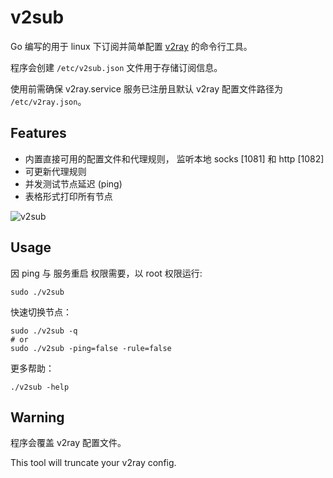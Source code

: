 # v2sub

Go 编写的用于 linux 下订阅并简单配置 [v2ray](https://github.com/v2ray/v2ray-core) 的命令行工具。

程序会创建 `/etc/v2sub.json` 文件用于存储订阅信息。

使用前需确保 v2ray.service 服务已注册且默认 v2ray 配置文件路径为 `/etc/v2ray.json`。

## Features

+ 内置直接可用的配置文件和代理规则， 监听本地 socks \[1081\] 和 http \[1082\]
+ 可更新代理规则
+ 并发测试节点延迟 (ping)
+ 表格形式打印所有节点

![v2sub](https://github.com/ThomasZN/v2sub/raw/master/v2sub.png)

## Usage

因 ping 与 服务重启 权限需要，以 root 权限运行:

```shell script
sudo ./v2sub
```

快速切换节点：

```shell script
sudo ./v2sub -q
# or
sudo ./v2sub -ping=false -rule=false
```

更多帮助：

```shell script
./v2sub -help
```

## Warning

程序会覆盖 v2ray 配置文件。

This tool will truncate your v2ray config.